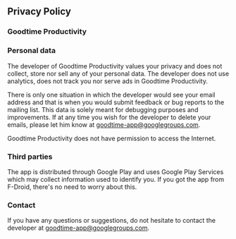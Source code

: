 ## Privacy Policy
### Goodtime Productivity

### Personal data

The developer of Goodtime Productivity values your privacy and does not collect, store nor sell any of your personal data.
The developer does not use analytics, does not track you nor serve ads in Goodtime Productivity.

There is only one situation in which the developer would see your email address and that is when you would submit feedback or bug reports to the mailing list. This data is solely meant for debugging purposes and improvements.
If at any time you wish for the developer to delete your emails, please let him know at [goodtime-app@googlegroups.com](mailto:goodtime-app@googlegroups.com).

Goodtime Productivity does not have permission to access the Internet.

### Third parties
The app is distributed through Google Play and uses Google Play Services which may collect information used to identify you.
If you got the app from F-Droid, there's no need to worry about this.

### Contact

If you have any questions or suggestions, do not hesitate to contact the developer at [goodtime-app@googlegroups.com](mailto:goodtime-app@googlegroups.com).
